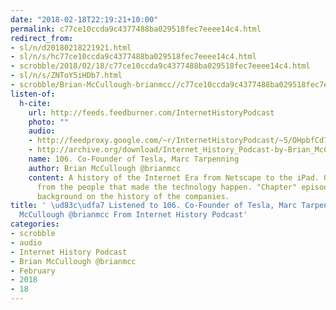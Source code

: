 ```yaml
---
date: "2018-02-18T22:19:21+10:00"
permalink: c77ce10ccda9c4377488ba029518fec7eeee14c4.html
redirect_from:
- sl/n/d20180218221921.html
- sl/n/s/hc77ce10ccda9c4377488ba029518fec7eeee14c4.html
- scrobble/2018/02/18/c77ce10ccda9c4377488ba029518fec7eeee14c4.html
- sl/n/s/ZNToY5iHDb7.html
- scrobble/Brian-McCullough-brianmcc//c77ce10ccda9c4377488ba029518fec7eeee14c4.html
listen-of:
  h-cite:
    url: http://feeds.feedburner.com/InternetHistoryPodcast
    photo: ""
    audio:
    - http://feedproxy.google.com/~r/InternetHistoryPodcast/~5/OHpbfCd7HIY/106._Co-Founder_of_Tesla_Marc_Tarpenning.mp3
    - http://archive.org/download/Internet_History_Podcast-by-Brian_McCullough/106_CoFounder_of_Tesla_Marc_Tarpenning.mp3
    name: 106. Co-Founder of Tesla, Marc Tarpenning
    author: Brian McCullough @brianmcc
    content: A history of the Internet Era from Netscape to the iPad. Oral histories
      from the people that made the technology happen. "Chapter" episodes providing
      background on the history of the companies.
title: ' \ud83c\udfa7 Listened to 106. Co-Founder of Tesla, Marc Tarpenning by Brian
  McCullough @brianmcc From Internet History Podcast'
categories:
- scrobble
- audio
- Internet History Podcast
- Brian McCullough @brianmcc
- February
- 2018
- 18
---
```

